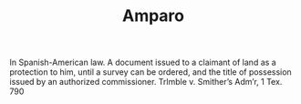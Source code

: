 ---
title: Amparo
letter: A
permalink: "/definitions/amparo.html"
body: In Spanish-American law. A document issued to a claimant of land as a protection
  to him, until a survey can be ordered, and the title of possession issued by an
  authorized commissioner. Trlmble v. Smither’s Adm’r, 1 Tex. 790
published_at: '2018-07-07'
source: Black's Law Dictionary
layout: post
---